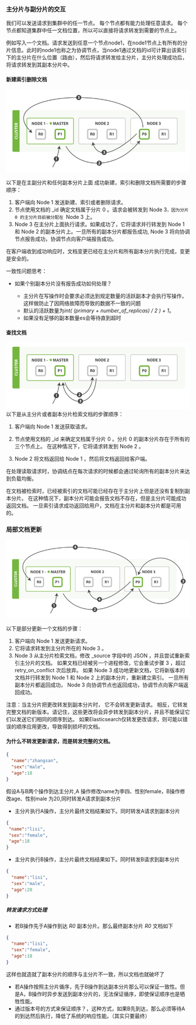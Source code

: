 ### 主分片与副分片的交互

我们可以发送请求到集群中的任一节点。 每个节点都有能力处理任意请求。 每个节点都知道集群中任一文档位置，所以可以直接将请求转发到需要的节点上。

例如写入一个文档。请求发送到任意一个节点node1，在node1节点上有所有的分片信息。此时的node1也称之为协调节点，当node1通过文档的id可计算出该索引下的主分片在什么位置（路由），然后将请求转发给主分片，主分片处理成功后，将请求转发到其副本分片中。

#### 新建索引删除文档

  ![es写操作流程图](./elas_0402.png)

  以下是在主副分片和任何副本分片上面 成功新建，索引和删除文档所需要的步骤顺序：

1. 客户端向 Node 1 发送新建、索引或者删除请求。
2. 节点使用文档的 _id 确定文档属于分片 0 。请求会被转发到 Node 3`，因为分片 0 的主分片目前被分配在 `Node 3 上。
3. Node 3 在主分片上面执行请求。如果成功了，它将请求并行转发到 Node 1 和 Node 2 的副本分片上。一旦所有的副本分片都报告成功, Node 3 将向协调节点报告成功，协调节点向客户端报告成功。

在客户端收到成功响应时，文档变更已经在主分片和所有副本分片执行完成，变更是安全的。

一致性问题思考：
 
- 如果个别副本分片没有报告成功如何处理？

   - 主分片在写操作时会要求必须达到规定数量的活跃副本才会执行写操作，这样做防止了因网络故障而导致的数据不一致的问题
   - 默认的活跃数量为*int( (primary + number_of_replicas) / 2 ) + 1*。
   - 如果没有足够的副本数量es会等待直到超时

#### 查找文档

![es写操作流程图](./elas_0403.png)
以下是从主分片或者副本分片检索文档的步骤顺序：

1. 客户端向 Node 1 发送获取请求。

2. 节点使用文档的 _id 来确定文档属于分片 0 。分片 0 的副本分片存在于所有的三个节点上。 在这种情况下，它将请求转发到 Node 2 。

3. Node 2 将文档返回给 Node 1 ，然后将文档返回给客户端。

在处理读取请求时，协调结点在每次请求的时候都会通过轮询所有的副本分片来达到负载均衡。

在文档被检索时，已经被索引的文档可能已经存在于主分片上但是还没有复制到副本分片。 在这种情况下，副本分片可能会报告文档不存在，但是主分片可能成功返回文档。 一旦索引请求成功返回给用户，文档在主分片和副本分片都是可用的。

### 局部文档更新

![es局部文档更新流程图](./elas_0404.png)

以下是部分更新一个文档的步骤：

1. 客户端向 Node 1 发送更新请求。
2. 它将请求转发到主分片所在的 Node 3 。
3. Node 3 从主分片检索文档，修改 _source 字段中的 JSON ，并且尝试重新索引主分片的文档。 如果文档已经被另一个进程修改，它会重试步骤 3 ，超过 retry_on_conflict 次后放弃。
如果 Node 3 成功地更新文档，它将新版本的文档并行转发到 Node 1 和 Node 2 上的副本分片，重新建立索引。 一旦所有副本分片都返回成功， Node 3 向协调节点也返回成功，协调节点向客户端返回成功。

注意：当主分片把更改转发到副本分片时， 它不会转发更新请求。 相反，它转发完整文档的新版本。请记住，这些更改将会异步转发到副本分片，并且不能保证它们以发送它们相同的顺序到达。 如果Elasticsearch仅转发更改请求，则可能以错误的顺序应用更改，导致得到损坏的文档。

#### 为什么不转发更新请求，而是转发完整的文档。
```json
{
  "name":"zhangsan",
  "sex":"male",
  "age":18
}
```

 假设A与B两个操作到达主分片,A 操作修改name为李四、性别female，B操作修改age、性别male 为20,同时转发A请求到副本分片

 - 主分片执行A操作，主分片最终文档结果如下。同时转发A请求到副本分片

 ```json
{
  "name":"lisi",
  "sex":"female",
  "age":18
}
```

 - 主分片执行B操作，主分片最终文档结果如下。同时转发B请求到副本分片

```json
{
  "name":"lisi",
  "sex":"male",
  "age":20
}
```
##### 转发请求方式处理 

- 若B操作先于A操作到达 *R0* 副本分片。那么最终副本分片 *R0* 文档如下

```json
{
  "name":"lisi",
  "sex":"female",
  "age":18
}

```
这样也就造就了副本分片的顺序与主分片不一致，所以文档也就破坏了

- 若A操作按照主分片循序，先于B操作到达副本分片那么可以保证一致性。但是A，B操作时异步发送到副本分片的，无法保证循序，即使保证顺序也是牺牲性能。
- 通过版本号的方式来保证顺序？，这种方式，如果B先到达，那么必须等待A的到达然后执行，降低了系统的响应性能。（其实只要最终）

